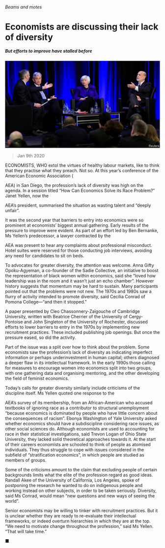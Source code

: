 ###### Beams and motes

# Economists are discussing their lack of diversity 

##### But efforts to improve have stalled before 

![image](images/20200111_FNP504.jpg) 

> Jan 9th 2020 

ECONOMISTS, WHO extol the virtues of healthy labour markets, like to think that they practise what they preach. Not so. At this year’s conference of the American Economic Association ( 

AEA) in San Diego, the profession’s lack of diversity was high on the agenda. In a session titled “How Can Economics Solve its Race Problem?” Janet Yellen, now the  

AEA’s president, summarised the situation as wasting talent and “deeply unfair”. 

It was the second year that barriers to entry into economics were so prominent at economists’ biggest annual gathering. Early results of the pressure to improve were evident. As part of an effort led by Ben Bernanke, Ms Yellen’s predecessor, a lawyer contracted by the  

AEA was present to hear any complaints about professional misconduct. Hotel suites were reserved for those conducting job interviews, avoiding any need for candidates to sit on beds. 

To advocates for greater diversity, the attention was welcome. Anna Gifty Opoku-Agyeman, a co-founder of the Sadie Collective, an initiative to boost the representation of black women within economics, said she “loved how leadership was in the room and it wasn’t just an echo chamber”. However history suggests that momentum may be hard to sustain. Many participants pointed out that the problems were not new. The 1970s and 1980s saw a flurry of activity intended to promote diversity, said Cecilia Conrad of Pomona College—“and then it stopped.” 

A paper presented by Cleo Chassonnery-Zaïgouche of Cambridge University, written with Beatrice Cherrier of the University of Cergy-Pontoise and John Singleton of the University of Rochester, discussed efforts to lower barriers to entry in the 1970s by implementing new recruitment practices. These included publishing job openings. But once the pressure eased, so did the activity. 

Part of the issue was a split over how to think about the problem. Some economists saw the profession’s lack of diversity as indicating imperfect information or perhaps underinvestment in human capital; others diagnosed a deeper flaw in its intellectual framework. In the early 1990s those calling for measures to encourage women into economics split into two groups, with one gathering data and organising mentoring, and the other developing the field of feminist economics. 

Today’s calls for greater diversity similarly include criticisms of the discipline itself. Ms Yellen quoted one response to the  

AEA’s survey of its membership, from an African-American who accused textbooks of ignoring race as a contributor to structural unemployment “because economics is dominated by people who have little concern about the consequences of racism”. Ebonya Washington of Yale University asked whether economics should have a subdiscipline considering race issues, as other social sciences do. Although economists are used to accounting for race in their statistical investigations, said Trevon Logan of Ohio State University, they lacked solid theoretical approaches towards it. At the start of their careers economists are schooled to think of people as atomised individuals. They thus struggle to cope with issues considered in the subfield of “stratification economics”, in which people are studied as members of groups. 

Some of the criticisms amount to the claim that excluding people of certain backgrounds limits what the elite of the profession regard as good ideas. Randall Akee of the University of California, Los Angeles, spoke of postponing the research he wanted to do on indigenous people and working instead on other subjects, in order to be taken seriously. Diversity, said Ms Conrad, would mean “new questions and new ways of seeing the world”. 

Senior economists may be willing to tinker with recruitment practices. But it is unclear whether they are ready to re-evaluate their intellectual frameworks, or indeed overturn hierarchies in which they are at the top. “We need to motivate change throughout the profession,” said Ms Yellen. “That will take time.”  

■